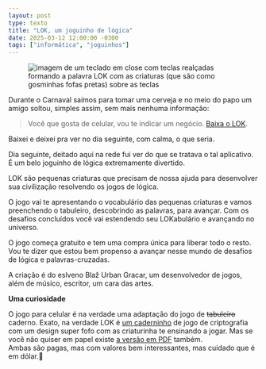 ```yaml
---
layout: post
type: texto
title: "LOK, um joguinho de lógica"
date: 2025-03-12 12:00:00 -0300
tags: ["informática", "joguinhos"]
---
```

<figure class="foto-post">
    <img src="{{ site.baseurl }}/assets/fotos/2025/03/LOK-keyart.jpg" alt="imagem de um teclado em close com teclas realçadas formando a palavra LOK com as criaturas (que são como gosminhas fofas pretas) sobre as teclas" title="O mundo de LOK">
</figure>
Durante o Carnaval saímos para tomar uma cerveja e no meio do papo um amigo soltou, simples assim, sem mais nenhuma informação:

<blockquote class="citacao">Você que gosta de celular, vou te indicar um negócio. <a href="https://www.blazgracar.com/lok" title="LOK, o joguinho">Baixa o LOK</a>.</blockquote>

Baixei e deixei pra ver no dia seguinte, com calma, o que seria.  

Dia seguinte, deitado aqui na rede fui ver do que se tratava o tal aplicativo. É um belo joguinho de lógica extremamente divertido.  

LOK são pequenas criaturas que precisam de nossa ajuda para desenvolver sua civilização resolvendo os jogos de lógica.  

O jogo vai te apresentando o vocabulário das pequenas criaturas e vamos preenchendo o tabuleiro, descobrindo as palavras, para avançar. Com os desafios concluídos você vai estendendo seu LOKabulário e avançando no universo.  

O jogo começa gratuito e tem uma compra única para liberar todo o resto. Vou te dizer que estou bem propenso a avançar nesse mundo de desafios de lógica e palavras-cruzadas.  

A criação é do eslveno Blaž Urban Gracar, um desenvolvedor de jogos, além de músico, escritor, um cara das artes.

**Uma curiosidade**  

O jogo para celular é na verdade uma adaptação do jogo de ~~tabuleiro~~ caderno. Exato, na verdade LOK é <a href="https://letibus.bigcartel.com/product/lok" title="LOK, o joguinho em papel">um caderninho</a> de jogo de criptografia com um design super fofo com as criaturinha te ensinando a jogar. Mas se você não quiser em papel existe <a href="https://letibus.itch.io/lok/purchase" title="LOK, o joguinho em PDF">a versão em PDF</a> também.  
Ambas são pagas, mas com valores bem interessantes, mas cuidado que é em dólar.😬
